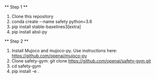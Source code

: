** Step 1 **
1. Clone this repository
2. conda create --name safety python=3.6
3. pip install stable-baselines3[extra]
4. pip install absl-py

** Step 2 ** 
1. Install Mujoco and mujoco-py. Use instructions here: https://github.com/openai/mujoco-py
2. Clone safety-gym: git clone https://github.com/openai/safety-gym.git
3. cd safety-gym
4. pip install -e .